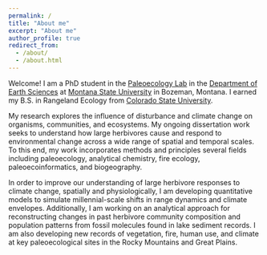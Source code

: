 ```yaml
---
permalink: /
title: "About me"
excerpt: "About me"
author_profile: true
redirect_from: 
  - /about/
  - /about.html
---
```


Welcome!
I am a PhD student in the [Paleoecology Lab](https://sites.google.com/site/msupaleoecologylab/) in the [Department of Earth Sciences](https://www.montana.edu/earthsciences/) at [Montana State University](https://www.montana.edu/) in Bozeman, Montana. I earned my B.S. in Rangeland Ecology from [Colorado State University](https://www.colostate.edu/).

My research explores the influence of disturbance and climate change on organisms, communities, and ecosystems. My ongoing dissertation work seeks to understand how large herbivores cause and respond to environmental change across a wide range of spatial and temporal scales. To this end, my work incorporates methods and principles several fields including paleoecology, analytical chemistry, fire ecology, paleoecoinformatics, and biogeography. 

In order to improve our understanding of large herbivore responses to climate change, spatially and physiologically, I am developing quantitative models to simulate millennial-scale shifts in range dynamics and climate envelopes. Additionally, I am working on an analytical approach for reconstructing changes in past herbivore community composition and population patterns from fossil molecules found in lake sediment records. I am also developing new records of vegetation, fire, human use, and climate at key paleoecological sites in the Rocky Mountains and Great Plains.
